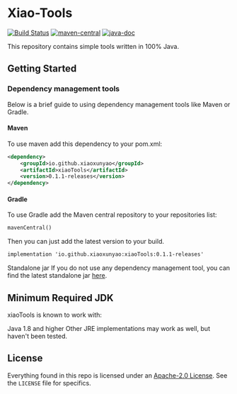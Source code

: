 # Xiao-Tools

[![Build Status](https://app.travis-ci.com/xiaoxunyao/xiaoTools.svg?branch=master)](https://app.travis-ci.com/xiaoxunyao/xiaoTools) [![maven-central](https://img.shields.io/maven-central/v/io.github.xiaoxunyao/xiaoTools.svg)](https://mvnrepository.com/artifact/io.github.xiaoxunyao/xiaoTools) [![java-doc](https://www.javadoc.io/badge/io.github.xiaoxunyao/xiaoTools.svg)](https://www.javadoc.io/doc/io.github.xiaoxunyao/xiaoTools)

This repository contains simple tools written in 100% Java. 

## Getting Started

### Dependency management tools

Below is a brief guide to using dependency management tools like Maven or Gradle.

#### Maven

To use maven add this dependency to your pom.xml:

```xml
<dependency>
    <groupId>io.github.xiaoxunyao</groupId>
    <artifactId>xiaoTools</artifactId>
    <version>0.1.1-releases</version>
</dependency>
```

#### Gradle

To use Gradle add the Maven central repository to your repositories list:

```xml
mavenCentral()
```

Then you can just add the latest version to your build.

```xml
implementation 'io.github.xiaoxunyao:xiaoTools:0.1.1-releases'
```

Standalone jar
If you do not use any dependency management tool, you can find the latest standalone jar [here](https://github.com/xiao-organization/xiaoTools/releases/latest).

## Minimum Required JDK

xiaoTools is known to work with:

Java 1.8 and higher
Other JRE implementations may work as well, but haven't been tested.

## License

Everything found in this repo is licensed under an [Apache-2.0 License](https://github.com/xiao-organization/xiaoTools/blob/master/LICENSE). See the `LICENSE` file for specifics.


